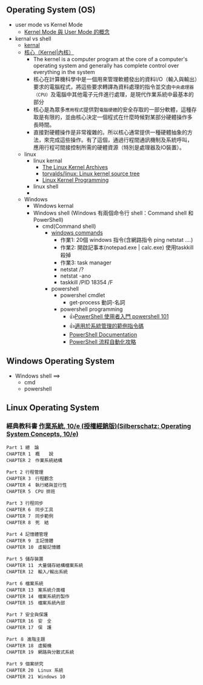 ## Operating System (OS)
- user mode vs Kernel Mode
  - [Kernel Mode 與 User Mode 的概念](https://medicineyeh.wordpress.com/2015/02/10/kernel-mode-%E8%88%87-user-mode-%E7%9A%84%E6%A6%82%E5%BF%B5/)
- kernal vs shell
  - [kernal](https://en.wikipedia.org/wiki/Kernel_(operating_system)#:~:text=The%20kernel%20is%20a%20computer,between%20hardware%20and%20software%20components.)
  - [核心（Kernel|內核）](https://zh.wikipedia.org/wiki/%E5%86%85%E6%A0%B8)
    - The kernel is a computer program at the core of a computer's operating system and generally has complete control over everything in the system
    - 核心在計算機科學中是一個用來管理軟體發出的資料I/O（輸入與輸出）要求的電腦程式，將這些要求轉譯為資料處理的指令並交由`中央處理器（CPU）`及電腦中其他電子元件進行處理，是現代作業系統中最基本的部分
    - 核心是為眾多`應用程式`提供對`電腦硬體`的安全存取的一部分軟體，這種存取是有限的，並由核心決定一個程式在什麼時候對某部分硬體操作多長時間。
    - 直接對硬體操作是非常複雜的。所以核心通常提供一種硬體抽象的方法，來完成這些操作。有了這個，通過行程間通訊機制及系統呼叫，應用行程可間接控制所需的硬體資源（特別是處理器及IO裝置）。
  - linux 
    - linux kernal
      - [The Linux Kernel Archives](https://www.kernel.org/)
      - [torvalds/linux: Linux kernel source tree](https://github.com/torvalds/linux)
      - [Linux Kernel Programming](https://www.tenlong.com.tw/products/9781789953435?list_name=srh)
    - linux shell
    -  
  - Windows
    - Windows kernal
    - Windows shell (Windows 有兩個命令行 shell：Command shell 和PowerShell)
      - cmd(Command shell)
        - [windows commands](https://learn.microsoft.com/en-us/windows-server/administration/windows-commands/windows-commands) 
          - 作業1: 20個 windows 指令(含網路指令 ping netstat ....)
          - 作業2: 開啟記事本(notepad.exe | calc.exe)  使用taskkill殺掉
          - 作業3: task manager 
          - netstat /?
          - netstat -ano
          - taskkill /PID 18354 /F 
        - powershell
          - powershel cmdlet 
            - get-process  動詞-名詞
          - powershell programming
            - 👍[PowerShell 使用者入門 powershell 101](https://learn.microsoft.com/zh-tw/powershell/scripting/learn/ps101/01-getting-started?view=powershell-7.2)
            - 👍[適用於系統管理的範例指令碼](https://learn.microsoft.com/zh-tw/powershell/scripting/samples/sample-scripts-for-administration?view=powershell-7.2)
            - [PowerShell Documentation](https://learn.microsoft.com/en-us/powershell/)
            - [PowerShell 流程自動化攻略](https://www.tenlong.com.tw/products/9789865026677?list_name=srh) 
## Windows Operating System 
- Windows shell ==> 
  - cmd
  - powershell

## Linux Operating System 

### 經典教科書 [作業系統, 10/e (授權經銷版)(Silberschatz: Operating System Concepts, 10/e)](https://www.tenlong.com.tw/products/9789865522506?list_name=srh)
```
Part 1 總　論
CHAPTER 1　概　　說
CHAPTER 2　作業系統結構

Part 2 行程管理
CHAPTER 3　行程觀念
CHAPTER 4　執行緒與並行性
CHAPTER 5　CPU 排班

Part 3 行程同步
CHAPTER 6　同步工具
CHAPTER 7　同步範例
CHAPTER 8　死　結

Part 4 記憶體管理
CHAPTER 9　主記憶體
CHAPTER 10　虛擬記憶體

Part 5 儲存裝置
CHAPTER 11　大量儲存結構檔案系統
CHAPTER 12　輸入/輸出系統

Part 6 檔案系統
CHAPTER 13　案系統介面檔
CHAPTER 14　檔案系統的製作
CHAPTER 15　檔案系統內部

Part 7 安全與保護
CHAPTER 16　安　全
CHAPTER 17　保　護

Part ８ 進階主題
CHAPTER 18　虛擬機
CHAPTER 19　網路與分散式系統

Part 9 個案研究
CHAPTER 20　Linux 系統
CHAPTER 21　Windows 10
```
